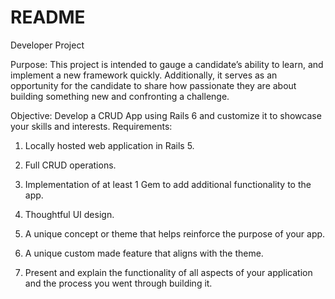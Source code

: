 # README

Developer Project


Purpose:  This project is intended to gauge a candidate’s ability to learn, and implement a new framework quickly. Additionally, it serves as an opportunity for the candidate to share how passionate they are about building something new and confronting a challenge.

Objective:  Develop a CRUD App using Rails 6 and customize it to showcase your skills and interests.
Requirements:

1. Locally hosted web application in Rails 5.

2. Full CRUD operations.

3. Implementation of at least 1 Gem to add additional functionality to the app.

4. Thoughtful UI design.

5. A unique concept or theme that helps reinforce the purpose of your app.

6. A unique custom made feature that aligns with the theme.

7. Present and explain the functionality of all aspects of your application and the process you went through building it.
